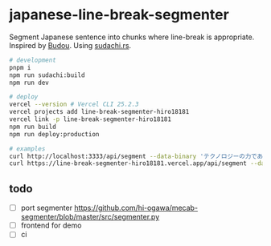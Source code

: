 # japanese-line-break-segmenter

Segment Japanese sentence into chunks where line-break is appropriate.
Inspired by [Budou](https://github.com/google/budou).
Using [sudachi.rs](https://github.com/WorksApplications/sudachi.rs).

```sh
# development
pnpm i
npm run sudachi:build
npm run dev

# deploy
vercel --version # Vercel CLI 25.2.3
vercel projects add line-break-segmenter-hiro18181
vercel link -p line-break-segmenter-hiro18181
npm run build
npm run deploy:production

# examples
curl http://localhost:3333/api/segment --data-binary 'テクノロジーの力であらゆる投資判断を支援する'
curl https://line-break-segmenter-hiro18181.vercel.app/api/segment --data-binary 'テクノロジーの力であらゆる投資判断を支援する'
```

## todo

- [ ] port segmenter https://github.com/hi-ogawa/mecab-segmenter/blob/master/src/segmenter.py
- [ ] frontend for demo
- [ ] ci
